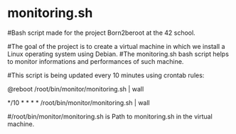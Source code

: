 # monitoring.sh


#Bash script made for the project Born2beroot at the 42 school. 



#The goal of the project is to create a virtual machine in which we install a Linux operating system using Debian. 
#The monitoring.sh bash script helps to monitor informations and performances of such machine. 

#This script is being updated every 10 minutes using crontab rules: 

@reboot /root/bin/monitor/monitoring.sh | wall

*/10 * * * * /root/bin/monitor/monitoring.sh | wall

#/root/bin/monitor/monitoring.sh is Path to monitoring.sh in the virtual machine. 
